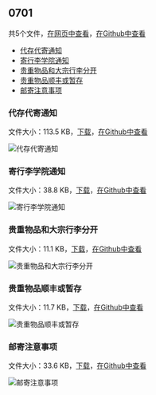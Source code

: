 ## 0701

共5个文件，[在网页中查看](https://flyerwg.github.io/bit_move_dorm/0701/)，[在Github中查看](https://github.com/flyerwg/bit_move_dorm/tree/master/0701/)

* [代存代寄通知](#代存代寄通知)
* [寄行李学院通知](#寄行李学院通知)
* [贵重物品和大宗行李分开](#贵重物品和大宗行李分开)
* [贵重物品顺丰或暂存](#贵重物品顺丰或暂存)
* [邮寄注意事项](#邮寄注意事项)

### 代存代寄通知

文件大小：113.5 KB，[下载](https://flyerwg.github.io/bit_move_dorm/0701/代存代寄通知.jpg)，[在Github中查看](https://github.com/flyerwg/bit_move_dorm/tree/master/0701/代存代寄通知.jpg)

![代存代寄通知](代存代寄通知.jpg)

### 寄行李学院通知

文件大小：38.8 KB，[下载](https://flyerwg.github.io/bit_move_dorm/0701/寄行李学院通知.jpg)，[在Github中查看](https://github.com/flyerwg/bit_move_dorm/tree/master/0701/寄行李学院通知.jpg)

![寄行李学院通知](寄行李学院通知.jpg)

### 贵重物品和大宗行李分开

文件大小：11.1 KB，[下载](https://flyerwg.github.io/bit_move_dorm/0701/贵重物品和大宗行李分开.jpg)，[在Github中查看](https://github.com/flyerwg/bit_move_dorm/tree/master/0701/贵重物品和大宗行李分开.jpg)

![贵重物品和大宗行李分开](贵重物品和大宗行李分开.jpg)

### 贵重物品顺丰或暂存

文件大小：11.7 KB，[下载](https://flyerwg.github.io/bit_move_dorm/0701/贵重物品顺丰或暂存.jpg)，[在Github中查看](https://github.com/flyerwg/bit_move_dorm/tree/master/0701/贵重物品顺丰或暂存.jpg)

![贵重物品顺丰或暂存](贵重物品顺丰或暂存.jpg)

### 邮寄注意事项

文件大小：33.6 KB，[下载](https://flyerwg.github.io/bit_move_dorm/0701/邮寄注意事项.jpg)，[在Github中查看](https://github.com/flyerwg/bit_move_dorm/tree/master/0701/邮寄注意事项.jpg)

![邮寄注意事项](邮寄注意事项.jpg)


